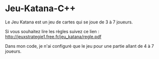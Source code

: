 # Jeu-Katana-C++

Le Jeu Katana est un jeu de cartes qui se joue de 3 à 7 joueurs.

Si vous souhaitez lire les règles suivez ce lien : http://jeuxstrategie1.free.fr/jeu_katana/regle.pdf

Dans mon code, je n'ai configuré que le jeu pour une partie allant de 4 à 7 joueurs.
